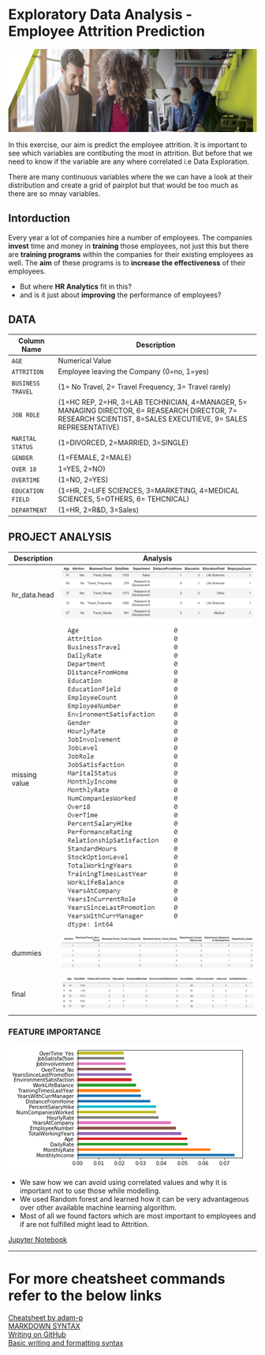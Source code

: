 # Exploratory Data Analysis - Employee Attrition Prediction
![image.png](HEA_Images/HEA_Banner_1.png)

In this exercise, our aim is predict the employee attrition. It is important to see which variables are contibuting the most in attrition. But before that we need to know if the variable are any where correlated i.e Data Exploration.

There are many continuous variables where the we can have a look at their distribution and create a grid of pairplot but that would be too much as there are so mnay variables.

## Intorduction
Every year a lot of companies hire a number of employees. The companies __invest__ time and money in __training__ those employees, not just this but there are __training programs__ within the companies for their existing employees as well. The __aim__ of these programs is to __increase the effectiveness__ of their employees. 
- But where __HR Analytics__ fit in this? 
- and is it just about __improving__ the performance of employees?

## DATA
| Column Name | Description |
| --- | --- |
| `AGE` | Numerical Value |
| `ATTRITION` | Employee leaving the Company (0=no, 1=yes) |
| `BUSINESS TRAVEL`| (1= No Travel, 2= Travel Frequency, 3= Travel rarely)|
| `JOB ROLE` | (1=HC REP, 2=HR, 3=LAB TECHNICIAN, 4=MANAGER, 5= MANAGING DIRECTOR, 6= REASEARCH DIRECTOR, 7= RESEARCH SCIENTIST, 8=SALES EXECUTIEVE, 9= SALES REPRESENTATIVE) |
| `MARITAL STATUS` | (1=DIVORCED, 2=MARRIED, 3=SINGLE) |
| `GENDER` | (1=FEMALE, 2=MALE) |
| `OVER 18` | 1=YES, 2=NO) |
| `OVERTIME` | (1=NO, 2=YES) |
| `EDUCATION FIELD` | (1=HR, 2=LIFE SCIENCES, 3=MARKETING, 4=MEDICAL SCIENCES, 5=OTHERS, 6= TEHCNICAL) |
| `DEPARTMENT` | (1=HR, 2=R&D, 3=Sales) |

## PROJECT ANALYSIS
| Description | Analysis |
| --- | --- |
| hr_data.head | ![image.png](HEA_Images/head.png) |
| missing value | ![image.png](HEA_Images/miss.png) |
| dummies | ![image.png](HEA_Images/dummies.png) |
| final | ![image.png](HEA_Images/final.png) |

### FEATURE IMPORTANCE
![image.png](HEA_Images/feature.png)
- We saw how we can avoid using correlated values and why it is important not to use those while modelling. 
- We used Random forest and learned how it can be very advantageous over other available machine learning algorithm. 
- Most of all we found factors which are most important to employees and if are not fulfilled might lead to Attrition.

[Jupyter Notebook](./HR_Analytics.ipynb)

___

# For more cheatsheet commands refer to the below links

[Cheatsheet by adam-p](https://github.com/adam-p/markdown-here/wiki/Markdown-Cheatsheet)<br/>
[MARKDOWN SYNTAX](https://guides.github.com/pdfs/markdown-cheatsheet-online.pdf)<br/>
[Writing on GitHub](https://help.github.com/en/categories/writing-on-github)<br/>
[Basic writing and formatting syntax](https://help.github.com/en/articles/basic-writing-and-formatting-syntax)
